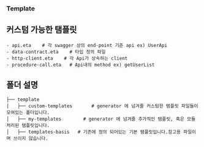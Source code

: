 ### Template

## 커스텀 가능한 탬플릿

    - api.eta    # 각 swagger 상의 end-point 기준 api ex) UserApi
    - data-contract.eta    # 타입 정의 파일
    - http-client.eta    # 각 Api가 상속하는 client
    - procedure-call.eta   # Api내의 method ex) getUserList

## 폴더 설명

    ├── template
    │   ├── custom-templates       # generator 에 넘겨줄 커스텀한 템플릿 파일들이 모여있는 폴더입니다.
    │   ├── my-templates        # generator 에 넘겨줄 추가적인 탬플릿, 혹은 모듈처리된 탬플릿입니다.
    │   ├── templates-basis   # 기존에 정의 되어있는 기본 탬플릿입니다.참고용 파일이며 쓰이지 않습니다.

